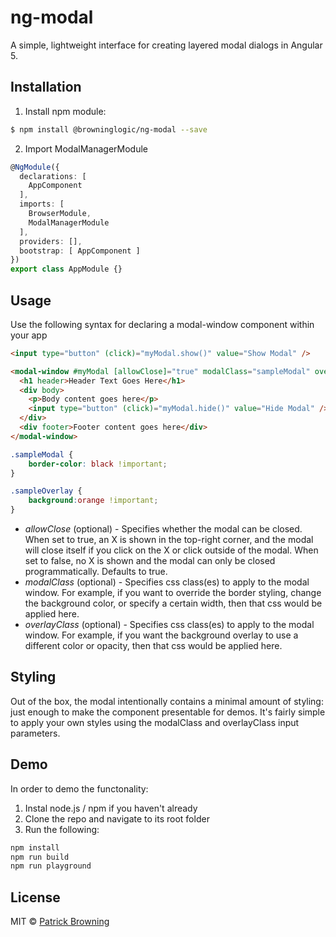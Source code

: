 # ng-modal

A simple, lightweight interface for creating layered modal dialogs in Angular 5.

## Installation

1. Install npm module:
```bash
$ npm install @browninglogic/ng-modal --save
```

2. Import ModalManagerModule
```typescript
@NgModule({
  declarations: [
    AppComponent
  ],
  imports: [
    BrowserModule,
    ModalManagerModule
  ],
  providers: [],
  bootstrap: [ AppComponent ]
})
export class AppModule {}
```

## Usage

Use the following syntax for declaring a modal-window component within your app

```html
<input type="button" (click)="myModal.show()" value="Show Modal" />

<modal-window #myModal [allowClose]="true" modalClass="sampleModal" overlayClass="sampleOverlay">
  <h1 header>Header Text Goes Here</h1>
  <div body>
    <p>Body content goes here</p>
    <input type="button" (click)="myModal.hide()" value="Hide Modal" />
  </div>
  <div footer>Footer content goes here</div>
</modal-window>
```
```css
.sampleModal {
    border-color: black !important;
}

.sampleOverlay {
    background:orange !important;
}
```
* *allowClose* (optional) - Specifies whether the modal can be closed.  When set to true, an X
is shown in the top-right corner, and the modal will close itself if you click on the X
or click outside of the modal.  When set to false, no X is shown and the modal can only
be closed programmatically.  Defaults to true.
* *modalClass* (optional) - Specifies css class(es) to apply to the modal window.  For example, 
if you want to override the border styling, change the background color, or specify a certain 
width, then that css would be applied here.
* *overlayClass* (optional) - Specifies css class(es) to apply to the modal window.  For example,
if you want the background overlay to use a different color or opacity, then that css would 
be applied here.

## Styling
Out of the box, the modal intentionally contains a minimal amount of styling: just enough to make the
component presentable for demos.  It's fairly simple to apply your own styles using the modalClass and
overlayClass input parameters.

## Demo

In order to demo the functonality:
1. Instal node.js / npm if you haven't already
2. Clone the repo and navigate to its root folder
3. Run the following:
```bash
npm install
npm run build
npm run playground
```


## License

MIT © [Patrick Browning](mailto:pfbrowning943@yahoo.com)
